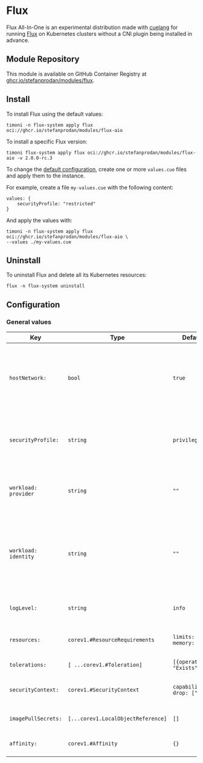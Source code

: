 # Flux

Flux All-In-One is an experimental distribution made with [cuelang](https://cuelang.org/)
for running [Flux](https://fluxcd.io) on Kubernetes clusters without a CNI plugin being
installed in advance.

## Module Repository

This module is available on GitHub Container Registry at
[ghcr.io/stefanprodan/modules/flux](https://github.com/stefanprodan/podinfo/pkgs/container/modules%2Fflux).

## Install

To install Flux using the default values:

```shell
timoni -n flux-system apply flux oci://ghcr.io/stefanprodan/modules/flux-aio
```

To install a specific Flux version:

```shell
timoni flux-system apply flux oci://ghcr.io/stefanprodan/modules/flux-aio -v 2.0.0-rc.3
```

To change the [default configuration](#configuration),
create one or more `values.cue` files and apply them to the instance.

For example, create a file `my-values.cue` with the following content:

```cue
values: {
	securityProfile: "restricted"
}
```

And apply the values with:

```shell
timoni -n flux-system apply flux oci://ghcr.io/stefanprodan/modules/flux-aio \
--values ./my-values.cue
```

## Uninstall

To uninstall Flux and delete all its Kubernetes resources:

```shell
flux -n flux-system uninstall
```

## Configuration

### General values

| Key                  | Type                               | Default                       | Description                                                                                                                                  |
|----------------------|------------------------------------|-------------------------------|----------------------------------------------------------------------------------------------------------------------------------------------|
| `hostNetwork:`       | `bool`                             | `true`                        | Host network must be enabled on bare-metal clusters without a CNI preinstalled                                                               |
| `securityProfile:`   | `string`                           | `privileged`                  | To enable Flux multi-tenancy lockdown set the value to `restricted`                                                                          |
| `workload: provider` | `string`                           | `""`                          | Kubernetes workload identity provider, can be  `aws`, `azure` or `gcp`                                                                       |
| `workload: identity` | `string`                           | `""`                          | Kubernetes workload ID, can be an AWS Role ARN, Azure Client ID, or GCP Identity Name                                                        |
| `logLevel:`          | `string`                           | `info`                        | Flux log level can be `debug`, `info`, `error`                                                                                               |
| `resources:`         | `corev1.#ResourceRequirements`     | `limits: memory: "1Gi"`       | [Kubernetes resource requests and limits](https://kubernetes.io/docs/concepts/configuration/manage-resources-containers)                     |
| `tolerations:`       | `[ ...corev1.#Toleration]`         | `[{operator: "Exists"}]`      | [Kubernetes toleration](https://kubernetes.io/docs/concepts/scheduling-eviction/taint-and-toleration)                                        |
| `securityContext:`   | `corev1.#SecurityContext`          | `capabilities: drop: ["ALL"]` | [Kubernetes container security context](https://kubernetes.io/docs/tasks/configure-pod-container/security-context)                           |
| `imagePullSecrets:`  | `[...corev1.LocalObjectReference]` | `[]`                          | [Kubernetes image pull secrets](https://kubernetes.io/docs/concepts/containers/images/#specifying-imagepullsecrets-on-a-pod)                 |
| `affinity:`          | `corev1.#Affinity`                 | `{}`                          | [Kubernetes affinity and anti-affinity](https://kubernetes.io/docs/concepts/scheduling-eviction/assign-pod-node/#affinity-and-anti-affinity) |
